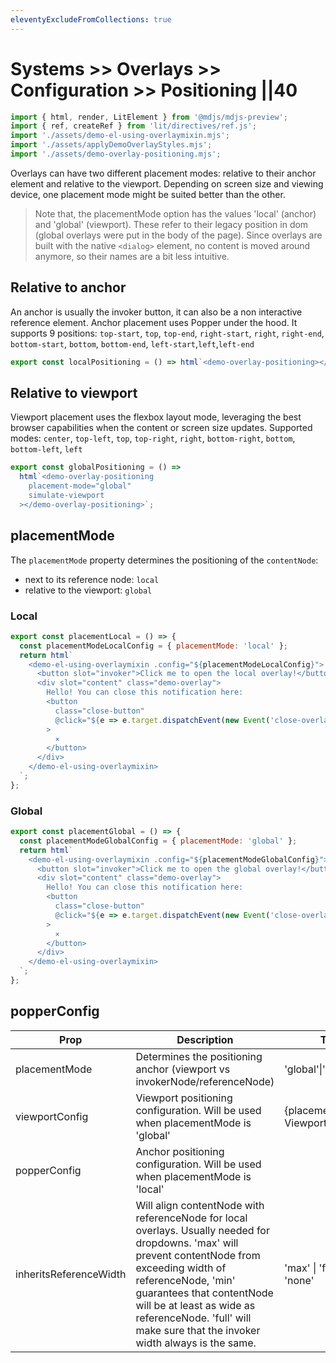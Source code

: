 ```yaml
---
eleventyExcludeFromCollections: true
---
```


# Systems >> Overlays >> Configuration >> Positioning ||40

```js script
import { html, render, LitElement } from '@mdjs/mdjs-preview';
import { ref, createRef } from 'lit/directives/ref.js';
import './assets/demo-el-using-overlaymixin.mjs';
import './assets/applyDemoOverlayStyles.mjs';
import './assets/demo-overlay-positioning.mjs';
```

Overlays can have two different placement modes: relative to their anchor element and relative to the viewport.
Depending on screen size and viewing device, one placement mode might be suited better than the other.

> Note that, the placementMode option has the values 'local' (anchor) and 'global' (viewport). These refer to their
> legacy position in dom (global overlays were put in the body of the page). Since overlays are built with the native `<dialog>` element,
> no content is moved around anymore, so their names are a bit less intuitive.

## Relative to anchor

An anchor is usually the invoker button, it can also be a non interactive reference element.
Anchor placement uses Popper under the hood. It supports 9 positions:
`top-start`, `top`, `top-end`, `right-start`, `right`, `right-end`, `bottom-start`, `bottom`, `bottom-end`, `left-start`,`left`,`left-end`

```js story
export const localPositioning = () => html`<demo-overlay-positioning></demo-overlay-positioning>`;
```

## Relative to viewport

Viewport placement uses the flexbox layout mode, leveraging the best browser capabilities when
the content or screen size updates.
Supported modes:
`center`, `top-left`, `top`, `top-right`, `right`, `bottom-right`, `bottom`, `bottom-left`, `left`

```js story
export const globalPositioning = () =>
  html`<demo-overlay-positioning
    placement-mode="global"
    simulate-viewport
  ></demo-overlay-positioning>`;
```

## placementMode

The `placementMode` property determines the positioning of the `contentNode`:

- next to its reference node: `local`
- relative to the viewport: `global`

### Local

<!-- By default, the [`referenceNode`](./configuration-elements#referencenode) is the [invokerNode](/configuration-elements#invokernode). -->

```js story
export const placementLocal = () => {
  const placementModeLocalConfig = { placementMode: 'local' };
  return html`
    <demo-el-using-overlaymixin .config="${placementModeLocalConfig}">
      <button slot="invoker">Click me to open the local overlay!</button>
      <div slot="content" class="demo-overlay">
        Hello! You can close this notification here:
        <button
          class="close-button"
          @click="${e => e.target.dispatchEvent(new Event('close-overlay', { bubbles: true }))}"
        >
          ⨯
        </button>
      </div>
    </demo-el-using-overlaymixin>
  `;
};
```

### Global

```js story
export const placementGlobal = () => {
  const placementModeGlobalConfig = { placementMode: 'global' };
  return html`
    <demo-el-using-overlaymixin .config="${placementModeGlobalConfig}">
      <button slot="invoker">Click me to open the global overlay!</button>
      <div slot="content" class="demo-overlay">
        Hello! You can close this notification here:
        <button
          class="close-button"
          @click="${e => e.target.dispatchEvent(new Event('close-overlay', { bubbles: true }))}"
        >
          ⨯
        </button>
      </div>
    </demo-el-using-overlaymixin>
  `;
};
```

## popperConfig

| Prop                   | Description                                                                                                                                                                                                                                                                                                     | Type                               |     |     |     |
| ---------------------- | --------------------------------------------------------------------------------------------------------------------------------------------------------------------------------------------------------------------------------------------------------------------------------------------------------------- | ---------------------------------- | --- | --- | --- |
| placementMode          | Determines the positioning anchor (viewport vs invokerNode/referenceNode)                                                                                                                                                                                                                                       | 'global'\|'local'                  |     |     |     |
| viewportConfig         | Viewport positioning configuration. Will be used when placementMode is 'global'                                                                                                                                                                                                                                 | {placement: ViewportPlacement}     |     |     |     |
| popperConfig           | Anchor positioning configuration. Will be used when placementMode is 'local'                                                                                                                                                                                                                                    |                                    |     |     |     |
| inheritsReferenceWidth | Will align contentNode with referenceNode for local overlays. Usually needed for dropdowns. 'max' will prevent contentNode from exceeding width of referenceNode, 'min' guarantees that contentNode will be at least as wide as referenceNode. 'full' will make sure that the invoker width always is the same. | 'max' \| 'full' \| 'min' \| 'none' |     |     |     |
